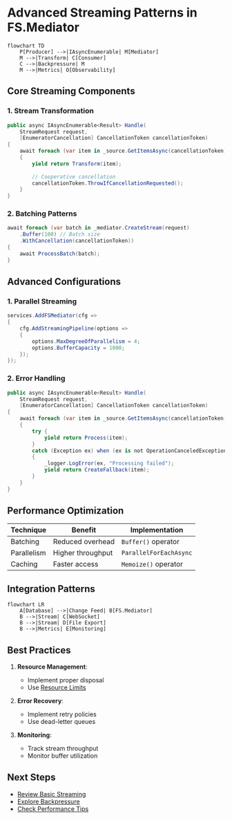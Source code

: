 # Advanced Streaming Patterns in FS.Mediator

```mermaid
flowchart TD
    P[Producer] -->|IAsyncEnumerable| M[Mediator]
    M -->|Transform| C[Consumer]
    C -->|Backpressure| M
    M -->|Metrics| O[Observability]
```

## Core Streaming Components

### 1. Stream Transformation
```csharp
public async IAsyncEnumerable<Result> Handle(
    StreamRequest request,
    [EnumeratorCancellation] CancellationToken cancellationToken)
{
    await foreach (var item in _source.GetItemsAsync(cancellationToken))
    {
        yield return Transform(item);
        
        // Cooperative cancellation
        cancellationToken.ThrowIfCancellationRequested();
    }
}
```

### 2. Batching Patterns
```csharp
await foreach (var batch in _mediator.CreateStream(request)
    .Buffer(100) // Batch size
    .WithCancellation(cancellationToken))
{
    await ProcessBatch(batch);
}
```

## Advanced Configurations

### 1. Parallel Streaming
```csharp
services.AddFSMediator(cfg => 
{
    cfg.AddStreamingPipeline(options => 
    {
        options.MaxDegreeOfParallelism = 4;
        options.BufferCapacity = 1000;
    });
});
```

### 2. Error Handling
```csharp
public async IAsyncEnumerable<Result> Handle(
    StreamRequest request,
    [EnumeratorCancellation] CancellationToken cancellationToken)
{
    await foreach (var item in _source.GetItemsAsync(cancellationToken))
    {
        try {
            yield return Process(item);
        }
        catch (Exception ex) when (ex is not OperationCanceledException)
        {
            _logger.LogError(ex, "Processing failed");
            yield return CreateFallback(item);
        }
    }
}
```

## Performance Optimization

| Technique | Benefit | Implementation |
|-----------|---------|----------------|
| Batching | Reduced overhead | `Buffer()` operator |
| Parallelism | Higher throughput | `ParallelForEachAsync` |
| Caching | Faster access | `Memoize()` operator |

## Integration Patterns

```mermaid
flowchart LR
    A[Database] -->|Change Feed| B[FS.Mediator]
    B -->|Stream| C[WebSocket]
    B -->|Stream| D[File Export]
    B -->|Metrics| E[Monitoring]
```

## Best Practices

1. **Resource Management**:
   - Implement proper disposal
   - Use [Resource Limits](../resilience/resource-management.md)

2. **Error Recovery**:
   - Implement retry policies
   - Use dead-letter queues

3. **Monitoring**:
   - Track stream throughput
   - Monitor buffer utilization

## Next Steps

- [Review Basic Streaming](../streaming/overview.md)
- [Explore Backpressure](../resilience/backpressure.md)
- [Check Performance Tips](../streaming/performance-tips.md)